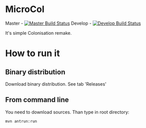# MicroCol

Master - [![Master Build Status](https://travis-ci.org/jajir/microcol.svg?branch=master)](https://travis-ci.org/jajir/microcol) Develop - [![Develop Build Status](https://travis-ci.org/jajir/microcol.svg?branch=develop)](https://travis-ci.org/jajir/microcol)

It's simple Colonisation remake.

# How to run it
## Binary distribution
Download binary distribution. See tab 'Releases'
## From command line
You need to download sources. Than type in root directory:
```
mvn antrun:run 
```

